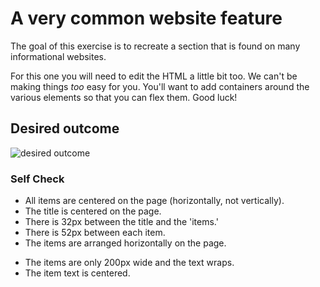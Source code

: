 # A very common website feature

The goal of this exercise is to recreate a section that is found on many informational websites.

For this one you will need to edit the HTML a little bit too. We can't be making things _too_ easy for you. You'll want to add containers around the various elements so that you can flex them. Good luck!

## Desired outcome

![desired outcome](./desired-outcome.png)

### Self Check

+ All items are centered on the page (horizontally, not vertically).
+ The title is centered on the page.
+ There is 32px between the title and the 'items.'
+ There is 52px between each item.
+ The items are arranged horizontally on the page.
- The items are only 200px wide and the text wraps.
- The item text is centered.
